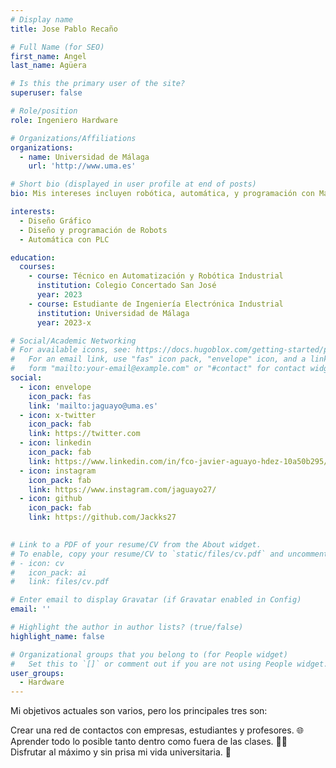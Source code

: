 ```yaml
---
# Display name
title: Jose Pablo Recaño

# Full Name (for SEO)
first_name: Angel
last_name: Agüera

# Is this the primary user of the site?
superuser: false

# Role/position
role: Ingeniero Hardware

# Organizations/Affiliations
organizations:
  - name: Universidad de Málaga
    url: 'http://www.uma.es'

# Short bio (displayed in user profile at end of posts)
bio: Mis intereses incluyen robótica, automática, y programación con Matlab Simulink.

interests:
  - Diseño Gráfico
  - Diseño y programación de Robots
  - Automática con PLC

education:
  courses:
    - course: Técnico en Automatización y Robótica Industrial
      institution: Colegio Concertado San José
      year: 2023
    - course: Estudiante de Ingeniería Electrónica Industrial
      institution: Universidad de Málaga
      year: 2023-x

# Social/Academic Networking
# For available icons, see: https://docs.hugoblox.com/getting-started/page-builder/#icons
#   For an email link, use "fas" icon pack, "envelope" icon, and a link in the
#   form "mailto:your-email@example.com" or "#contact" for contact widget.
social:
  - icon: envelope
    icon_pack: fas
    link: 'mailto:jaguayo@uma.es'
  - icon: x-twitter
    icon_pack: fab
    link: https://twitter.com
  - icon: linkedin
    icon_pack: fab
    link: https://www.linkedin.com/in/fco-javier-aguayo-hdez-10a50b295/
  - icon: instagram
    icon_pack: fab
    link: https://www.instagram.com/jaguayo27/
  - icon: github
    icon_pack: fab
    link: https://github.com/Jackks27

    
# Link to a PDF of your resume/CV from the About widget.
# To enable, copy your resume/CV to `static/files/cv.pdf` and uncomment the lines below.
# - icon: cv
#   icon_pack: ai
#   link: files/cv.pdf

# Enter email to display Gravatar (if Gravatar enabled in Config)
email: ''

# Highlight the author in author lists? (true/false)
highlight_name: false

# Organizational groups that you belong to (for People widget)
#   Set this to `[]` or comment out if you are not using People widget.
user_groups:
  - Hardware
---
```




Mi objetivos actuales son varios, pero los principales tres son:

Crear una red de contactos con empresas, estudiantes y profesores. 🌐
Aprender todo lo posible tanto dentro como fuera de las clases. 🧑‍🎓
Disfrutar al máximo y sin prisa mi vida universitaria. 🍻
